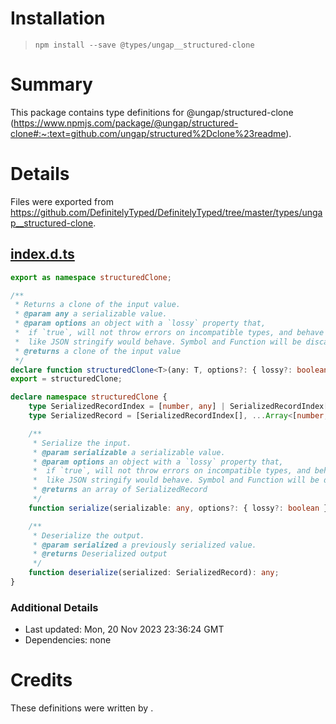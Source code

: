 # Installation
> `npm install --save @types/ungap__structured-clone`

# Summary
This package contains type definitions for @ungap/structured-clone (https://www.npmjs.com/package/@ungap/structured-clone#:~:text=github.com/ungap/structured%2Dclone%23readme).

# Details
Files were exported from https://github.com/DefinitelyTyped/DefinitelyTyped/tree/master/types/ungap__structured-clone.
## [index.d.ts](https://github.com/DefinitelyTyped/DefinitelyTyped/tree/master/types/ungap__structured-clone/index.d.ts)
````ts
export as namespace structuredClone;

/**
 * Returns a clone of the input value.
 * @param any a serializable value.
 * @param options an object with a `lossy` property that,
 *  if `true`, will not throw errors on incompatible types, and behave more
 *  like JSON stringify would behave. Symbol and Function will be discarded.
 * @returns a clone of the input value
 */
declare function structuredClone<T>(any: T, options?: { lossy?: boolean }): T;
export = structuredClone;

declare namespace structuredClone {
    type SerializedRecordIndex = [number, any] | SerializedRecordIndex[];
    type SerializedRecord = [SerializedRecordIndex[], ...Array<[number, any]>];

    /**
     * Serialize the input.
     * @param serializable a serializable value.
     * @param options an object with a `lossy` property that,
     *  if `true`, will not throw errors on incompatible types, and behave more
     *  like JSON stringify would behave. Symbol and Function will be discarded.
     * @returns an array of SerializedRecord
     */
    function serialize(serializable: any, options?: { lossy?: boolean }): SerializedRecord;

    /**
     * Deserialize the output.
     * @param serialized a previously serialized value.
     * @returns Deserialized output
     */
    function deserialize(serialized: SerializedRecord): any;
}

````

### Additional Details
 * Last updated: Mon, 20 Nov 2023 23:36:24 GMT
 * Dependencies: none

# Credits
These definitions were written by .

